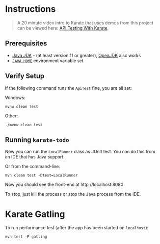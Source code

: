 # Instructions

> A 20 minute video intro to Karate that uses demos from this project can be viewed here: [API Testing With Karate](https://youtu.be/WT4gg7Jutzg).

## Prerequisites
* [Java JDK](https://www.oracle.com/java/technologies/downloads) - (at least version 11 or greater), [OpenJDK](https://openjdk.org/install) also works
* [`JAVA_HOME`](https://www.baeldung.com/java-home-on-windows-7-8-10-mac-os-x-linux) environment variable set

## Verify Setup
If the following command runs the `ApiTest` fine, you are all set:

Windows:
```
mvnw clean test
```

Other:
```
./mvnw clean test
```

## Running `karate-todo`

Now you can run the `LocalRunner` class as  JUnit test. You can do this from an IDE that has Java support.

Or from the command-line:

```
mvn clean test -Dtest=LocalRunner
```

Now you should see the front-end at http://localhost:8080

To stop, just kill the process or stop the Java process from the IDE.

# Karate Gatling
To run performance test (after the app has been started on `localhost`):

```
mvn test -P gatling
```